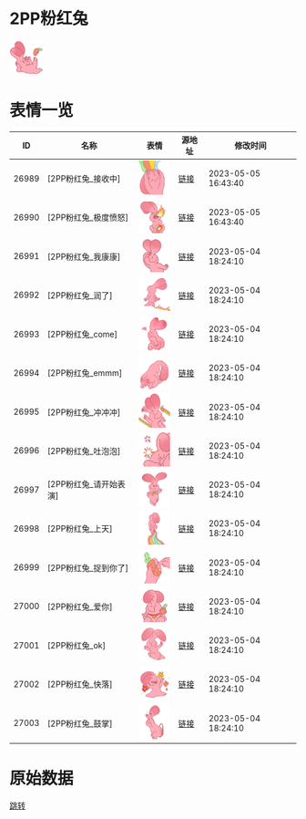 # 2PP粉红兔

<img src="./cover.png" height="60" alt="cover" />

# 表情一览

|ID|名称|表情|源地址|修改时间|
|----|----|----|----|----|
|26989|[2PP粉红兔_接收中]|<img src="./pic/026989_%5B2PP粉红兔_接收中%5D.png" height="60" alt="接收中"/>|[链接](https://i0.hdslb.com/bfs/garb/5c551411c56becf74349fe519ab5b268efe425e0.png)|2023-05-05 16:43:40|
|26990|[2PP粉红兔_极度愤怒]|<img src="./pic/026990_%5B2PP粉红兔_极度愤怒%5D.png" height="60" alt="极度愤怒"/>|[链接](https://i0.hdslb.com/bfs/garb/5b46206d3b4b2a0967e13db5a9360c9da54f0066.png)|2023-05-05 16:43:40|
|26991|[2PP粉红兔_我康康]|<img src="./pic/026991_%5B2PP粉红兔_我康康%5D.png" height="60" alt="我康康"/>|[链接](https://i0.hdslb.com/bfs/garb/3410321c71dfa4da6444c82b5c6951d2a2584c15.png)|2023-05-04 18:24:10|
|26992|[2PP粉红兔_润了]|<img src="./pic/026992_%5B2PP粉红兔_润了%5D.png" height="60" alt="润了"/>|[链接](https://i0.hdslb.com/bfs/garb/a0d5edece8db9bbd7fdacd81a4c96170ba2afcda.png)|2023-05-04 18:24:10|
|26993|[2PP粉红兔_come]|<img src="./pic/026993_%5B2PP粉红兔_come%5D.png" height="60" alt="come"/>|[链接](https://i0.hdslb.com/bfs/garb/dfe9c2ae93f2b30efd2822b45cff8be01eee1157.png)|2023-05-04 18:24:10|
|26994|[2PP粉红兔_emmm]|<img src="./pic/026994_%5B2PP粉红兔_emmm%5D.png" height="60" alt="emmm"/>|[链接](https://i0.hdslb.com/bfs/garb/5168f8172337c0dba48036a699ba6a9f1541d1f8.png)|2023-05-04 18:24:10|
|26995|[2PP粉红兔_冲冲冲]|<img src="./pic/026995_%5B2PP粉红兔_冲冲冲%5D.png" height="60" alt="冲冲冲"/>|[链接](https://i0.hdslb.com/bfs/garb/a6ffff486d5a0ac0f1d12f0b6b91d32e46be3039.png)|2023-05-04 18:24:10|
|26996|[2PP粉红兔_吐泡泡]|<img src="./pic/026996_%5B2PP粉红兔_吐泡泡%5D.png" height="60" alt="吐泡泡"/>|[链接](https://i0.hdslb.com/bfs/garb/3e51946a52c0c546c9148b7a245c36712616c68e.png)|2023-05-04 18:24:10|
|26997|[2PP粉红兔_请开始表演]|<img src="./pic/026997_%5B2PP粉红兔_请开始表演%5D.png" height="60" alt="请开始表演"/>|[链接](https://i0.hdslb.com/bfs/garb/58015053b4ba5c8982ab67d774034d5273f5b1e8.png)|2023-05-04 18:24:10|
|26998|[2PP粉红兔_上天]|<img src="./pic/026998_%5B2PP粉红兔_上天%5D.png" height="60" alt="上天"/>|[链接](https://i0.hdslb.com/bfs/garb/5ae49ef77686b70402d45352555c70af98d74f48.png)|2023-05-04 18:24:10|
|26999|[2PP粉红兔_捉到你了]|<img src="./pic/026999_%5B2PP粉红兔_捉到你了%5D.png" height="60" alt="捉到你了"/>|[链接](https://i0.hdslb.com/bfs/garb/7709ace81075b53f334b83bffb9741c2fde29661.png)|2023-05-04 18:24:10|
|27000|[2PP粉红兔_爱你]|<img src="./pic/027000_%5B2PP粉红兔_爱你%5D.png" height="60" alt="爱你"/>|[链接](https://i0.hdslb.com/bfs/garb/791cf7f0fd10a1058757e777042c902bcc85ceb4.png)|2023-05-04 18:24:10|
|27001|[2PP粉红兔_ok]|<img src="./pic/027001_%5B2PP粉红兔_ok%5D.png" height="60" alt="ok"/>|[链接](https://i0.hdslb.com/bfs/garb/e838d0e2260eff10c00b98fdcd6b4eae06bbe6ac.png)|2023-05-04 18:24:10|
|27002|[2PP粉红兔_快落]|<img src="./pic/027002_%5B2PP粉红兔_快落%5D.png" height="60" alt="快落"/>|[链接](https://i0.hdslb.com/bfs/garb/f8f9f4c2d28b4152e140c77540d7e803c2307cfd.png)|2023-05-04 18:24:10|
|27003|[2PP粉红兔_鼓掌]|<img src="./pic/027003_%5B2PP粉红兔_鼓掌%5D.png" height="60" alt="鼓掌"/>|[链接](https://i0.hdslb.com/bfs/garb/4d685c90e7aebd68443c5e9a7ddbc6d142f54cfc.png)|2023-05-04 18:24:10|

# 原始数据

[跳转](./raw.json)

